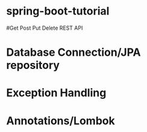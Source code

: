 # spring-boot-tutorial
#Get Post Put Delete REST API
# Database Connection/JPA repository
# Exception Handling
# Annotations/Lombok
